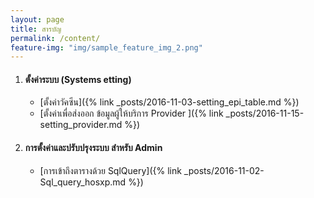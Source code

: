 ```yaml
---
layout: page
title: สารบัญ
permalink: /content/
feature-img: "img/sample_feature_img_2.png"
---
```


1. #### ตั้งค่าระบบ (Systems etting)
    * [ตั้งค่าวัคซีน]({% link _posts/2016-11-03-setting_epi_table.md %})
    * [ตั้งค่าเพื่อส่งออก ข้อมูลผู้ให้บริการ Provider ]({% link _posts/2016-11-15-setting_provider.md %})
2. #### การตั้งค่าและปรับปรุงระบบ สำหรับ Admin
    * [การเข้าถึงตารางด้วย SqlQuery]({% link _posts/2016-11-02-Sql_query_hosxp.md %})
